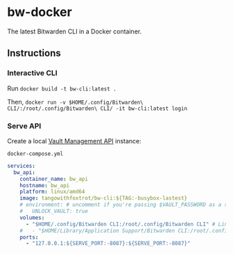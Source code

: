 # bw-docker

The latest Bitwarden CLI in a Docker container.

## Instructions

### Interactive CLI

Run `docker build -t bw-cli:latest .`

Then, `docker run -v $HOME/.config/Bitwarden\ CLI/:/root/.config/Bitwarden\ CLI/ -it bw-cli:latest login`

### Serve API

Create a local [Vault Management API](https://bitwarden.com/help/vault-management-api/) instance:

`docker-compose.yml`
```yaml
services:
  bw_api:
    container_name: bw_api
    hostname: bw_api
    platform: linux/amd64
    image: tangowithfoxtrot/bw-cli:${TAG:-busybox-lastest}
    # environment: # uncomment if you're passing $VAULT_PASSWORD as a secret to unlock the vault
    #   UNLOCK_VAULT: true
    volumes:
      - "$HOME/.config/Bitwarden CLI:/root/.config/Bitwarden CLI" # Linux
    #   - "$HOME/Library/Application Support/Bitwarden CLI:/root/.config/Bitwarden CLI" # macOS
    ports:
      - "127.0.0.1:${SERVE_PORT:-8087}:${SERVE_PORT:-8087}"
```
